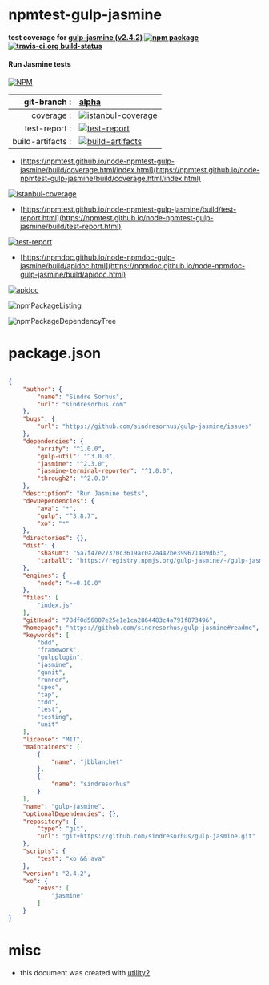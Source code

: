 # npmtest-gulp-jasmine

#### test coverage for  [gulp-jasmine (v2.4.2)](https://github.com/sindresorhus/gulp-jasmine#readme)  [![npm package](https://img.shields.io/npm/v/npmtest-gulp-jasmine.svg?style=flat-square)](https://www.npmjs.org/package/npmtest-gulp-jasmine) [![travis-ci.org build-status](https://api.travis-ci.org/npmtest/node-npmtest-gulp-jasmine.svg)](https://travis-ci.org/npmtest/node-npmtest-gulp-jasmine)

#### Run Jasmine tests

[![NPM](https://nodei.co/npm/gulp-jasmine.png?downloads=true&downloadRank=true&stars=true)](https://www.npmjs.com/package/gulp-jasmine)

| git-branch : | [alpha](https://github.com/npmtest/node-npmtest-gulp-jasmine/tree/alpha)|
|--:|:--|
| coverage : | [![istanbul-coverage](https://npmtest.github.io/node-npmtest-gulp-jasmine/build/coverage.badge.svg)](https://npmtest.github.io/node-npmtest-gulp-jasmine/build/coverage.html/index.html)|
| test-report : | [![test-report](https://npmtest.github.io/node-npmtest-gulp-jasmine/build/test-report.badge.svg)](https://npmtest.github.io/node-npmtest-gulp-jasmine/build/test-report.html)|
| build-artifacts : | [![build-artifacts](https://npmtest.github.io/node-npmtest-gulp-jasmine/glyphicons_144_folder_open.png)](https://github.com/npmtest/node-npmtest-gulp-jasmine/tree/gh-pages/build)|

- [https://npmtest.github.io/node-npmtest-gulp-jasmine/build/coverage.html/index.html](https://npmtest.github.io/node-npmtest-gulp-jasmine/build/coverage.html/index.html)

[![istanbul-coverage](https://npmtest.github.io/node-npmtest-gulp-jasmine/build/screenCapture.buildCi.browser.%252Ftmp%252Fbuild%252Fcoverage.lib.html.png)](https://npmtest.github.io/node-npmtest-gulp-jasmine/build/coverage.html/index.html)

- [https://npmtest.github.io/node-npmtest-gulp-jasmine/build/test-report.html](https://npmtest.github.io/node-npmtest-gulp-jasmine/build/test-report.html)

[![test-report](https://npmtest.github.io/node-npmtest-gulp-jasmine/build/screenCapture.buildCi.browser.%252Ftmp%252Fbuild%252Ftest-report.html.png)](https://npmtest.github.io/node-npmtest-gulp-jasmine/build/test-report.html)

- [https://npmdoc.github.io/node-npmdoc-gulp-jasmine/build/apidoc.html](https://npmdoc.github.io/node-npmdoc-gulp-jasmine/build/apidoc.html)

[![apidoc](https://npmdoc.github.io/node-npmdoc-gulp-jasmine/build/screenCapture.buildCi.browser.%252Ftmp%252Fbuild%252Fapidoc.html.png)](https://npmdoc.github.io/node-npmdoc-gulp-jasmine/build/apidoc.html)

![npmPackageListing](https://npmtest.github.io/node-npmtest-gulp-jasmine/build/screenCapture.npmPackageListing.svg)

![npmPackageDependencyTree](https://npmtest.github.io/node-npmtest-gulp-jasmine/build/screenCapture.npmPackageDependencyTree.svg)



# package.json

```json

{
    "author": {
        "name": "Sindre Sorhus",
        "url": "sindresorhus.com"
    },
    "bugs": {
        "url": "https://github.com/sindresorhus/gulp-jasmine/issues"
    },
    "dependencies": {
        "arrify": "^1.0.0",
        "gulp-util": "^3.0.0",
        "jasmine": "^2.3.0",
        "jasmine-terminal-reporter": "^1.0.0",
        "through2": "^2.0.0"
    },
    "description": "Run Jasmine tests",
    "devDependencies": {
        "ava": "*",
        "gulp": "^3.8.7",
        "xo": "*"
    },
    "directories": {},
    "dist": {
        "shasum": "5a7f47e27370c3619ac0a2a442be399671409db3",
        "tarball": "https://registry.npmjs.org/gulp-jasmine/-/gulp-jasmine-2.4.2.tgz"
    },
    "engines": {
        "node": ">=0.10.0"
    },
    "files": [
        "index.js"
    ],
    "gitHead": "78df0d56807e25e1e1ca2864483c4a791f873496",
    "homepage": "https://github.com/sindresorhus/gulp-jasmine#readme",
    "keywords": [
        "bdd",
        "framework",
        "gulpplugin",
        "jasmine",
        "qunit",
        "runner",
        "spec",
        "tap",
        "tdd",
        "test",
        "testing",
        "unit"
    ],
    "license": "MIT",
    "maintainers": [
        {
            "name": "jbblanchet"
        },
        {
            "name": "sindresorhus"
        }
    ],
    "name": "gulp-jasmine",
    "optionalDependencies": {},
    "repository": {
        "type": "git",
        "url": "git+https://github.com/sindresorhus/gulp-jasmine.git"
    },
    "scripts": {
        "test": "xo && ava"
    },
    "version": "2.4.2",
    "xo": {
        "envs": [
            "jasmine"
        ]
    }
}
```



# misc
- this document was created with [utility2](https://github.com/kaizhu256/node-utility2)
